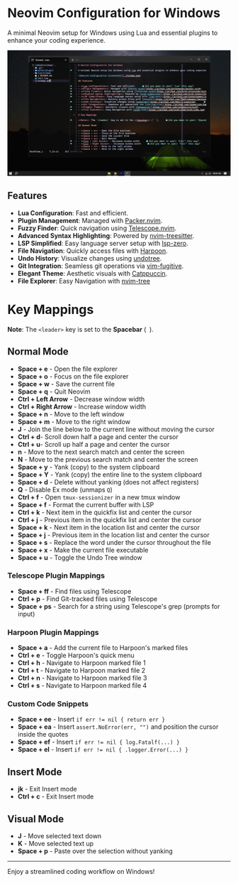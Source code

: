 # Neovim Configuration for Windows

A minimal Neovim setup for Windows using Lua and essential plugins to enhance your coding experience.

![Neovim Configuration Screenshot](./nvimup.png)

## Features

- **Lua Configuration**: Fast and efficient.
- **Plugin Management**: Managed with [Packer.nvim](https://github.com/wbthomason/packer.nvim).
- **Fuzzy Finder**: Quick navigation using [Telescope.nvim](https://github.com/nvim-telescope/telescope.nvim).
- **Advanced Syntax Highlighting**: Powered by [nvim-treesitter](https://github.com/nvim-treesitter/nvim-treesitter).
- **LSP Simplified**: Easy language server setup with [lsp-zero](https://github.com/VonHeikemen/lsp-zero.nvim).
- **File Navigation**: Quickly access files with [Harpoon](https://github.com/ThePrimeagen/harpoon).
- **Undo History**: Visualize changes using [undotree](https://github.com/mbbill/undotree).
- **Git Integration**: Seamless git operations via [vim-fugitive](https://github.com/tpope/vim-fugitive).
- **Elegant Theme**: Aesthetic visuals with [Catppuccin](https://github.com/catppuccin/nvim).
- **File Explorer**: Easy Navigation with [nvim-tree](https://github.com/nvim-tree/nvim-tree.lua)

# Key Mappings

**Note**: The `<leader>` key is set to the **Spacebar** (` `).

## Normal Mode

- **Space + e** - Open the file explorer
- **Space + o** - Focus on the file explorer
- **Space + w** - Save the current file
- **Space + q** - Quit Neovim
- **Ctrl + Left Arrow** - Decrease window width
- **Ctrl + Right Arrow** - Increase window width
- **Space + n** - Move to the left window
- **Space + m** - Move to the right window
- **J** - Join the line below to the current line without moving the cursor
- **Ctrl + d**- Scroll down half a page and center the cursor
- **Ctrl + u**- Scroll up half a page and center the cursor
- **n** - Move to the next search match and center the screen
- **N** - Move to the previous search match and center the screen
- **Space + y** - Yank (copy) to the system clipboard
- **Space + Y** - Yank (copy) the entire line to the system clipboard
- **Space + d** - Delete without yanking (does not affect registers)
- **Q** - Disable Ex mode (unmaps `Q`)
- **Ctrl + f** - Open `tmux-sessionizer` in a new tmux window
- **Space + f** - Format the current buffer with LSP
- **Ctrl + k** - Next item in the quickfix list and center the cursor
- **Ctrl + j** - Previous item in the quickfix list and center the cursor
- **Space + k** - Next item in the location list and center the cursor
- **Space + j** - Previous item in the location list and center the cursor
- **Space + s** - Replace the word under the cursor throughout the file
- **Space + x** - Make the current file executable
- **Space + u** - Toggle the Undo Tree window

### Telescope Plugin Mappings

- **Space + ff** - Find files using Telescope
- **Ctrl + p** - Find Git-tracked files using Telescope
- **Space + ps** - Search for a string using Telescope's grep (prompts for input)

### Harpoon Plugin Mappings

- **Space + a** - Add the current file to Harpoon's marked files
- **Ctrl + e** - Toggle Harpoon's quick menu
- **Ctrl + h** - Navigate to Harpoon marked file 1
- **Ctrl + t** - Navigate to Harpoon marked file 2
- **Ctrl + n** - Navigate to Harpoon marked file 3
- **Ctrl + s** - Navigate to Harpoon marked file 4

### Custom Code Snippets

- **Space + ee** - Insert `if err != nil { return err }`
- **Space + ea** - Insert `assert.NoError(err, "")` and position the cursor inside the quotes
- **Space + ef** - Insert `if err != nil { log.Fatalf(...) }`
- **Space + el** - Insert `if err != nil { .logger.Error(...) }`

## Insert Mode

- **jk** - Exit Insert mode
- **Ctrl + c** - Exit Insert mode

## Visual Mode

- **J** - Move selected text down
- **K** - Move selected text up
- **Space + p** - Paste over the selection without yanking

---

Enjoy a streamlined coding workflow on Windows!
